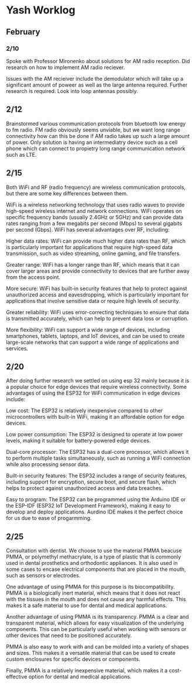 # Yash Worklog

## February

### 2/10
Spoke with Professor Mironenko about solutions for AM radio reception. Did research on how to implement AM radio reciever.

Issues with the AM recieiver include the demodulator which will take up a significant amount of poweer as well as the large antenna required. Further research is required. Look into loop antennas possibly. 

## 2/12

Brainstormed various communication protocols from bluetooth low energy to fm radio. FM radio obviously seems unviable, but we want long range connectivity how can this be done if AM radio takes up such a large amount of power. Only solution is having an intermediatry device such as a cell phone which can connect to propietry long range communication network such as LTE.

## 2/15

Both WiFi and RF (radio frequency) are wireless communication protocols, but there are some key differences between them.

WiFi is a wireless networking technology that uses radio waves to provide high-speed wireless internet and network connections. WiFi operates on specific frequency bands (usually 2.4GHz or 5GHz) and can provide data rates ranging from a few megabits per second (Mbps) to several gigabits per second (Gbps). WiFi has several advantages over RF, including:

Higher data rates: WiFi can provide much higher data rates than RF, which is particularly important for applications that require high-speed data transmission, such as video streaming, online gaming, and file transfers.

Greater range: WiFi has a longer range than RF, which means that it can cover larger areas and provide connectivity to devices that are further away from the access point.

More secure: WiFi has built-in security features that help to protect against unauthorized access and eavesdropping, which is particularly important for applications that involve sensitive data or require high levels of security.

Greater reliability: WiFi uses error-correcting techniques to ensure that data is transmitted accurately, which can help to prevent data loss or corruption.

More flexibility: WiFi can support a wide range of devices, including smartphones, tablets, laptops, and IoT devices, and can be used to create large-scale networks that can support a wide range of applications and services.

## 2/20

After doing further research we settled on using esp 32 mainly because it is a  popular choice for edge devices that require wireless connectivity. Some advantages of using the ESP32 for WiFi communication in edge devices include:

Low cost: The ESP32 is relatively inexpensive compared to other microcontrollers with built-in WiFi, making it an affordable option for edge devices.

Low power consumption: The ESP32 is designed to operate at low power levels, making it suitable for battery-powered edge devices.

Dual-core processor: The ESP32 has a dual-core processor, which allows it to perform multiple tasks simultaneously, such as running a WiFi connection while also processing sensor data.

Built-in security features: The ESP32 includes a range of security features, including support for encryption, secure boot, and secure flash, which helps to protect against unauthorized access and data breaches.

Easy to program: The ESP32 can be programmed using the Arduino IDE or the ESP-IDF (ESP32 IoT Development Framework), making it easy to develop and deploy applications.
Aurdino IDE makes it the perfect choice for us due to ease of progarmming.

## 2/25
Consultation with dentist. We choose to use the material PMMA beacuse PMMA, or polymethyl methacrylate, is a type of plastic that is commonly used in dental prosthetics and orthodontic appliances. It is also used in some cases to encase electrical components that are placed in the mouth, such as sensors or electrodes.

One advantage of using PMMA for this purpose is its biocompatibility. PMMA is a biologically inert material, which means that it does not react with the tissues in the mouth and does not cause any harmful effects. This makes it a safe material to use for dental and medical applications.

Another advantage of using PMMA is its transparency. PMMA is a clear and transparent material, which allows for easy visualization of the underlying components. This can be particularly useful when working with sensors or other devices that need to be positioned accurately.

PMMA is also easy to work with and can be molded into a variety of shapes and sizes. This makes it a versatile material that can be used to create custom enclosures for specific devices or components.

Finally, PMMA is a relatively inexpensive material, which makes it a cost-effective option for dental and medical applications.
